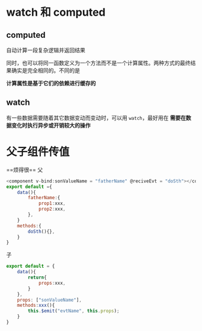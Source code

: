 # watch 和 computed

## computed
自动计算一段复杂逻辑并返回结果


同时，也可以将同一函数定义为一个方法而不是一个计算属性。两种方式的最终结果确实是完全相同的。不同的是

**计算属性是基于它们的依赖进行缓存的**


## watch
有一些数据需要随着其它数据变动而变动时，可以用 `watch`，最好用在 **需要在数据变化时执行异步或开销较大的操作**


# 父子组件传值
==烦得很==
父
```js
<component v-bind:sonValueName = "fatherName" @reciveEvt = "doSth"></component>
export default ={
    data(){
        fatherName:{
            prop1:xxx,
            prop2:xxx,
        },
    }
    methods:{
        doSth(){},
    }
}
```

子
```js
export default = {
    data(){
        return{
            props:xxx,
        }
    },
    props: ["sonValueName"],
    methods:xxx(){
        this.$emit("evtName", this.props);
    }
}
```



